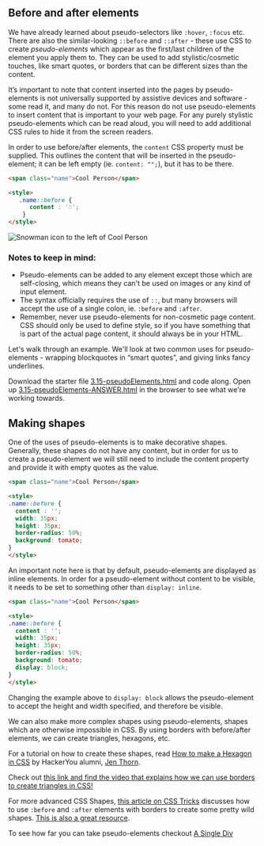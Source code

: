 ## Before and after elements

We have already learned about pseudo-selectors like `:hover`, `:focus` etc. There are also the similar-looking `::before` and `::after` - these use CSS to create _pseudo-elements_ which appear as the first/last children of the element you apply them to. They can be used to add stylistic/cosmetic touches, like smart quotes, or borders that can be different sizes than the content.

It’s important to note that content inserted into the pages by pseudo-elements is not universally supported by assistive devices and software - some read it, and many do not. For this reason do not use pseudo-elements to insert content that is important to your web page. For any purely stylistic pseudo-elements which can be read aloud, you will need to add additional CSS rules to hide it from the screen readers.

In order to use before/after elements, the `content` CSS property must be supplied. This outlines the content that will be inserted in the pseudo-element; it can be left empty (ie. `content: "";`), but it has to be there.

```html
<span class="name">Cool Person</span>

<style>
   .name::before {
      content : '☃';  
    }
</style>
```

![Snowman icon to the left of Cool Person](https://hychalknotes.s3.amazonaws.com/before-after-cool-person-snowman.png)  

### Notes to keep in mind:

* Pseudo-elements can be added to any element except those which are self-closing, which means they can't be used on images or any kind of input element.
* The syntax officially requires the use of `::`, but many browsers will accept the use of a single colon, ie. `:before` and `:after`.
* Remember, never use pseudo-elements for non-cosmetic page content. CSS should only be used to define style, so if you have something that is part of the actual page content, it should always be in your HTML.

Let's walk through an example. We'll look at two common uses for pseudo-elements - wrapping blockquotes in “smart quotes”, and giving links fancy underlines.

Download the starter file <a href="https://hychalknotes.s3.amazonaws.com/3.15-pseudoElements.html" class="exercise" download>3.15-pseudoElements.html</a> and code along. Open up <a href="https://hychalknotes.s3.amazonaws.com/3.15-pseudoElements-ANSWER.html" class="exercise" download>3.15-pseudoElements-ANSWER.html</a> in the browser to see what we're working towards.

## Making shapes
One of the uses of pseudo-elements is to make decorative shapes. Generally, these shapes do not have any content, but in order for us to create a pseudo-element we will still need to include the content property and provide it with empty quotes as the value.

```html
<span class="name">Cool Person</span>

<style>
.name::before {
  content : '';
  width: 35px;
  height: 35px;
  border-radius: 50%;  
  background: tomato;
}
</style>
```

An important note here is that by default, pseudo-elements are displayed as inline elements. In order for a pseudo-element without content to be visible, it needs to be set to something other than `display: inline`. 

```html
<span class="name">Cool Person</span>

<style>
.name::before {
  content : '';
  width: 35px;
  height: 35px;
  border-radius: 50%;  
  background: tomato;
  display: block;
}
</style>
```

Changing the example above to `display: block` allows the pseudo-element to accept the height and width specified, and therefore be visible.

We can also make more complex shapes using pseudo-elements, shapes which are otherwise impossible in CSS. By using borders with before/after elements, we can create triangles, hexagons, etc.

For a tutorial on how to create these shapes, read <a href="https://medium.com/@jenthorn_/how-to-make-a-hexagon-in-css-8ee61d5ebae5" target="_blank">How to make a Hexagon in CSS</a> by HackerYou alumni, <a href="http://jenthorn.ca" target="_blank">Jen Thorn</a>.

Check out <a href="https://css-tricks.com/animation-css-triangles-work/" target="_blank">this link and find the video that explains how we can use borders to create triangles in CSS!</a>

For more advanced CSS Shapes, <a href="https://css-tricks.com/examples/ShapesOfCSS/" target="_blank">this article on CSS Tricks</a> discusses how to use `:before` and `:after` elements with borders to create some pretty wild shapes. <a href="https://1stwebdesigner.com/css-shapes/" target="_blank">This is also a great resource</a>.

To see how far you can take pseudo-elements checkout <a href="https://a.singlediv.com/" target="_blank">A Single Div</a>